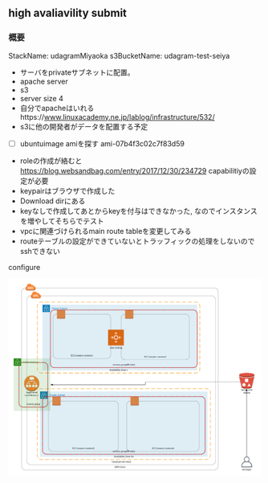 ## high avaliavility submit

### 概要

StackName: udagramMiyaoka
s3BucketName: udagram-test-seiya

- サーバをprivateサブネットに配置。
- apache server
- s3
- server size 4
- 自分でapacheはいれるhttps://www.linuxacademy.ne.jp/lablog/infrastructure/532/
- s3に他の開発者がデータを配置する予定
- [ ] ubuntuimage amiを探す ami-07b4f3c02c7f83d59
- roleの作成が絡むと https://blog.websandbag.com/entry/2017/12/30/234729 capabilitiyの設定が必要
- keypairはブラウザで作成した
- Download dirにある
- keyなしで作成してあとからkeyを付与はできなかった, なのでインスタンスを増やしてそちらでテスト
- vpcに関連づけられるmain route tableを変更してみる
- routeテーブルの設定ができていないとトラッフィックの処理をしないのでsshできない

configure

![lucidchartimg](./images/udacity_exam.png)